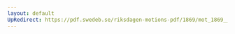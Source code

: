 ```yaml
---
layout: default
UpRedirect: https://pdf.swedeb.se/riksdagen-motions-pdf/1869/mot_1869__ak__00066/mot_1869__ak__00066_001.pdf
---
```

